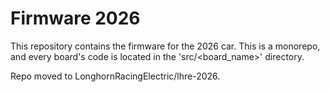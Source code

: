 # Firmware 2026

This repository contains the firmware for the 2026 car. This is a monorepo,
and every board's code is located in the 'src/<board_name>' directory.

Repo moved to LonghornRacingElectric/lhre-2026.
